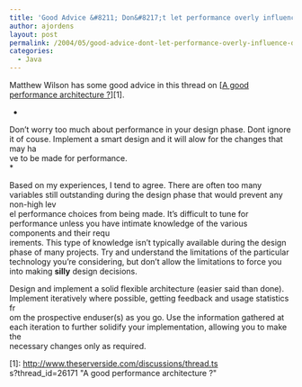 ```yaml
---
title: 'Good Advice &#8211; Don&#8217;t let performance overly influence design'
author: ajordens
layout: post
permalink: /2004/05/good-advice-dont-let-performance-overly-influence-design/
categories:
  - Java
---
```

Matthew Wilson has some good advice in this thread on [<u>A good performance architecture ?</u>][1]. 

*  
Don&#8217;t worry too much about performance in your design phase. Dont ignore it of couse. Implement a smart design and it will alow for the changes that may ha  
ve to be made for performance.  
* 

Based on my experiences, I tend to agree. There are often too many variables still outstanding during the design phase that would prevent any non-high lev  
el performance choices from being made. It&#8217;s difficult to tune for performance unless you have intimate knowledge of the various components and their requ  
irements. This type of knowledge isn&#8217;t typically available during the design phase of many projects. Try and understand the limitations of the particular  
technology you&#8217;re considering, but don&#8217;t allow the limitations to force you into making **silly** design decisions. 

Design and implement a solid flexible architecture (easier said than done). Implement iteratively where possible, getting feedback and usage statistics fr  
om the prospective enduser(s) as you go. Use the information gathered at each iteration to further solidify your implementation, allowing you to make the  
necessary changes only as required.

 [1]: http://www.theserverside.com/discussions/thread.ts<br />
s?thread_id=26171 "A good performance architecture ?"